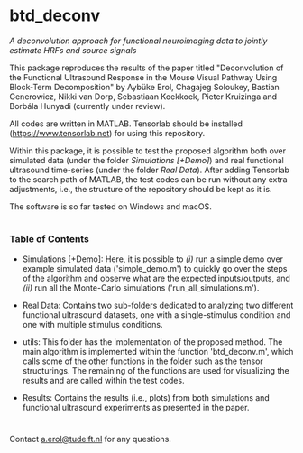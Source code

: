 # btd_deconv
*A deconvolution approach for functional neuroimaging data to jointly estimate HRFs and source signals*

This package reproduces the results of the paper titled "Deconvolution of the Functional Ultrasound Response in the Mouse Visual Pathway Using Block-Term Decomposition" by Aybüke Erol, Chagajeg Soloukey, Bastian Generowicz, Nikki van Dorp, Sebastiaan Koekkoek, Pieter Kruizinga and Borbála Hunyadi (currently under review).

All codes are written in MATLAB. Tensorlab should be installed (https://www.tensorlab.net) for using this repository. 

Within this package, it is possible to test the proposed algorithm both over simulated data (under the folder *Simulations [+Demo]*) and real functional ultrasound time-series (under the folder *Real Data*). After adding Tensorlab to the search path of MATLAB, the test codes can be run without any extra adjustments, i.e., the structure of the repository should be kept as it is.

The software is so far tested on Windows and macOS.

#

### Table of Contents

* Simulations [+Demo]: Here, it is possible to *(i)* run a simple demo over example simulated data ('simple_demo.m') to quickly go over the steps of the algorithm and observe what are the expected inputs/outputs, and *(ii)* run all the Monte-Carlo simulations ('run_all_simulations.m').

* Real Data: Contains two sub-folders dedicated to analyzing two different functional ultrasound datasets, one with a single-stimulus condition and one with multiple stimulus conditions.

* utils: This folder has the implementation of the proposed method. The main algorithm is implemented within the function 'btd_deconv.m', which calls some of the other functions in the folder such as the tensor structurings. The remaining of the functions are used for visualizing the results and are called within the test codes.

* Results: Contains the results (i.e., plots) from both simulations and functional ultrasound experiments as presented in the paper.  

#

Contact a.erol@tudelft.nl for any questions.
